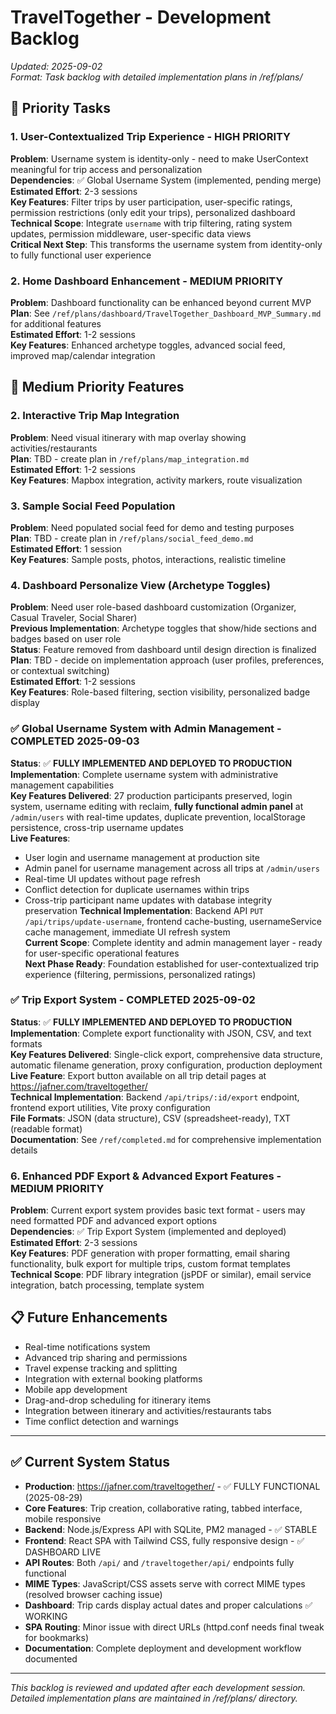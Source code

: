 # TravelTogether - Development Backlog

*Updated: 2025-09-02*  
*Format: Task backlog with detailed implementation plans in /ref/plans/*

## 🚨 **Priority Tasks**

### 1. **User-Contextualized Trip Experience** - HIGH PRIORITY  
**Problem**: Username system is identity-only - need to make UserContext meaningful for trip access and personalization  
**Dependencies**: ✅ Global Username System (implemented, pending merge)  
**Estimated Effort**: 2-3 sessions  
**Key Features**: Filter trips by user participation, user-specific ratings, permission restrictions (only edit your trips), personalized dashboard  
**Technical Scope**: Integrate `username` with trip filtering, rating system updates, permission middleware, user-specific data views  
**Critical Next Step**: This transforms the username system from identity-only to fully functional user experience

### 2. **Home Dashboard Enhancement** - MEDIUM PRIORITY  
**Problem**: Dashboard functionality can be enhanced beyond current MVP  
**Plan**: See `/ref/plans/dashboard/TravelTogether_Dashboard_MVP_Summary.md` for additional features  
**Estimated Effort**: 1-2 sessions  
**Key Features**: Enhanced archetype toggles, advanced social feed, improved map/calendar integration

## 🔄 **Medium Priority Features**

### 2. **Interactive Trip Map Integration**
**Problem**: Need visual itinerary with map overlay showing activities/restaurants  
**Plan**: TBD - create plan in `/ref/plans/map_integration.md`  
**Estimated Effort**: 1-2 sessions  
**Key Features**: Mapbox integration, activity markers, route visualization

### 3. **Sample Social Feed Population**
**Problem**: Need populated social feed for demo and testing purposes  
**Plan**: TBD - create plan in `/ref/plans/social_feed_demo.md`  
**Estimated Effort**: 1 session  
**Key Features**: Sample posts, photos, interactions, realistic timeline

### 4. **Dashboard Personalize View (Archetype Toggles)**
**Problem**: Need user role-based dashboard customization (Organizer, Casual Traveler, Social Sharer)  
**Previous Implementation**: Archetype toggles that show/hide sections and badges based on user role  
**Status**: Feature removed from dashboard until design direction is finalized  
**Plan**: TBD - decide on implementation approach (user profiles, preferences, or contextual switching)  
**Estimated Effort**: 1-2 sessions  
**Key Features**: Role-based filtering, section visibility, personalized badge display

### ✅ **Global Username System with Admin Management** - COMPLETED 2025-09-03
**Status**: ✅ **FULLY IMPLEMENTED AND DEPLOYED TO PRODUCTION**  
**Implementation**: Complete username system with administrative management capabilities  
**Key Features Delivered**: 27 production participants preserved, login system, username editing with reclaim, **fully functional admin panel** at `/admin/users` with real-time updates, duplicate prevention, localStorage persistence, cross-trip username updates  
**Live Features**: 
- User login and username management at production site
- Admin panel for username management across all trips at `/admin/users`
- Real-time UI updates without page refresh
- Conflict detection for duplicate usernames within trips
- Cross-trip participant name updates with database integrity preservation
**Technical Implementation**: Backend API `PUT /api/trips/update-username`, frontend cache-busting, usernameService cache management, immediate UI refresh system  
**Current Scope**: Complete identity and admin management layer - ready for user-specific operational features  
**Next Phase Ready**: Foundation established for user-contextualized trip experience (filtering, permissions, personalized ratings)

### ✅ **Trip Export System** - COMPLETED 2025-09-02
**Status**: ✅ **FULLY IMPLEMENTED AND DEPLOYED TO PRODUCTION**  
**Implementation**: Complete export functionality with JSON, CSV, and text formats  
**Key Features Delivered**: Single-click export, comprehensive data structure, automatic filename generation, proxy configuration, production deployment  
**Live Feature**: Export button available on all trip detail pages at https://jafner.com/traveltogether/  
**Technical Implementation**: Backend `/api/trips/:id/export` endpoint, frontend export utilities, Vite proxy configuration  
**File Formats**: JSON (data structure), CSV (spreadsheet-ready), TXT (readable format)  
**Documentation**: See `/ref/completed.md` for comprehensive implementation details

### 6. **Enhanced PDF Export & Advanced Export Features** - MEDIUM PRIORITY  
**Problem**: Current export system provides basic text format - users may need formatted PDF and advanced export options  
**Dependencies**: ✅ Trip Export System (implemented and deployed)  
**Estimated Effort**: 2-3 sessions  
**Key Features**: PDF generation with proper formatting, email sharing functionality, bulk export for multiple trips, custom format templates  
**Technical Scope**: PDF library integration (jsPDF or similar), email service integration, batch processing, template system

## 📋 **Future Enhancements**
- Real-time notifications system
- Advanced trip sharing and permissions
- Travel expense tracking and splitting
- Integration with external booking platforms
- Mobile app development
- Drag-and-drop scheduling for itinerary items
- Integration between itinerary and activities/restaurants tabs
- Time conflict detection and warnings

---

## ✅ **Current System Status**
- **Production**: https://jafner.com/traveltogether/ - ✅ FULLY FUNCTIONAL (2025-08-29)
- **Core Features**: Trip creation, collaborative rating, tabbed interface, mobile responsive
- **Backend**: Node.js/Express API with SQLite, PM2 managed - ✅ STABLE
- **Frontend**: React SPA with Tailwind CSS, fully responsive design - ✅ DASHBOARD LIVE
- **API Routes**: Both `/api/` and `/traveltogether/api/` endpoints fully functional
- **MIME Types**: JavaScript/CSS assets serve with correct MIME types (resolved browser caching issue)
- **Dashboard**: Trip cards display actual dates and proper calculations ✅ WORKING
- **SPA Routing**: Minor issue with direct URLs (httpd.conf needs final tweak for bookmarks)
- **Documentation**: Complete deployment and development workflow documented

---

*This backlog is reviewed and updated after each development session. Detailed implementation plans are maintained in /ref/plans/ directory.*